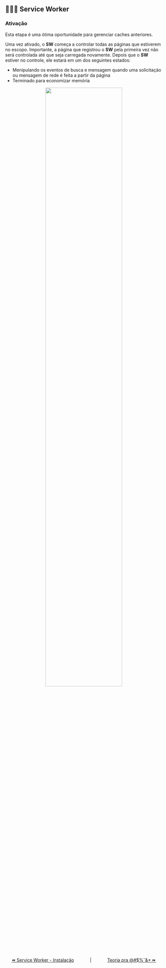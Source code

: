 ## 👷👷👷 Service Worker

### Ativação

Esta etapa é uma ótima oportunidade para gerenciar caches anteriores.

Uma vez ativado, o **SW** começa a controlar todas as páginas que estiverem no escopo. Importante, a página que registrou o **SW** pela primeira vez não será controlada até que  seja carregada novamente. Depois que o **SW** estiver no controle, ele estará em um dos seguintes estados:

- Menipulando os eventos de busca e mensagem quando uma solicitação ou mensagem de rede é feita a partir da página
- Terminado para economizar memória

<p align="center">
  <img width="70%" src="https://user-images.githubusercontent.com/10121394/188153727-c1c19d8e-16c2-47fe-a7ca-8bd3a0e954df.png" />
</p>

<br>

<p align="center">
  <a href="service-worker_instalation.md#-service-worker">⏪️ Service Worker - Instalação</a>
  &nbsp;&nbsp;&nbsp;&nbsp;&nbsp;&nbsp;&nbsp;&nbsp;&nbsp;&nbsp;&nbsp;&nbsp;|&nbsp;&nbsp;&nbsp;&nbsp;&nbsp;&nbsp;&nbsp;&nbsp;&nbsp;&nbsp;&nbsp;&nbsp;
  <a href="https://combinasom-develop.web.app/">Teoria pra @#$%ˆ&* ⏩</a>
</p>
